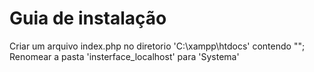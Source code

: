 # Guia de instalação

Criar um arquivo index.php no diretorio 'C:\xampp\htdocs\' contendo "<?php include('Systema/index.php') ?>";
Renomear a pasta 'insterface_localhost' para 'Systema'
